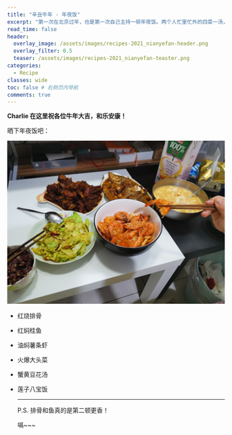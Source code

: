 ```yaml
---
title: "辛丑牛年 - 年夜饭"
excerpt: "第一次在北京过年，也是第一次自己主持一顿年夜饭。两个人忙里忙外的四菜一汤，手忙脚乱地没来得及拍制作过程。具体的菜谱会在以后补上。"
read_time: false
header:
  overlay_image: /assets/images/recipes-2021_nianyefan-header.png
  overlay_filter: 0.5
  teaser: /assets/images/recipes-2021_nianyefan-teaster.png
categories:
  - Recipe
classes: wide
toc: false # 右侧页内导航
comments: true
---
```

**Charlie 在这里祝各位牛年大吉，和乐安康！**

晒下年夜饭吧：

![recipes-2021_nianyefan-nianyefan](/assets/images/recipes-2021_nianyefan-nianyefan.jpg)

- 红烧排骨
- 红焖桂鱼
- 油焖薯条虾
- 火爆大头菜
- 蟹黄豆花汤
- 莲子八宝饭

  ---

  P.S. 排骨和鱼真的是第二顿更香！

  嗝~~~
